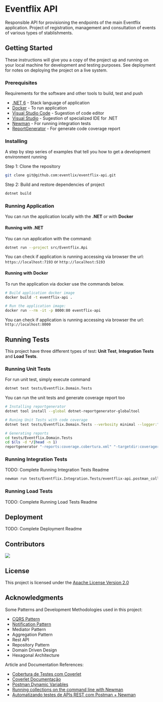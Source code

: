 # Eventflix API

Responsible API for provisioning the endpoints of the main Eventflix application.
Project of registration, management and consultation of events of various types of
stablishments.

## Getting Started

These instructions will give you a copy of the project up and running on
your local machine for development and testing purposes. See deployment
for notes on deploying the project on a live system.

### Prerequisites

Requirements for the software and other tools to build, test and push

- [.NET 6](https://dotnet.microsoft.com/download/dotnet/6.0) - Stack language of application
- [Docker](https://www.docker.com) - To run application
- [Visual Studio Code](https://code.visualstudio.com) - Sugestion of code editor
- [Visual Studio](https://visualstudio.microsoft.com) - Sugestion of specialized IDE for .NET
- [Newman](https://www.npmjs.com/package/newman) - For running integration tests
- [ReportGenerator](https://danielpalme.github.io/ReportGenerator) - For generate code coverage report

### Installing

A step by step series of examples that tell you how to get a development
environment running

Step 1: Clone the repository

```bash
git clone git@github.com:eventlix/eventflix-api.git
```

Step 2: Build and restore dependencies of project

```bash
dotnet build
```

### Running Application

You can run the application locally with the **.NET** or with **Docker**

#### Running with .NET

You can run application with the command:

```bash
dotnet run --project src/Eventflix.Api
```

You can check if application is running accessing via browser the url: `https://localhost:7193` or `http://localhost:5193`

#### Running with Docker

To run the application via docker use the commands below.

```bash
# Build application docker image
docker build -t eventflix-api .

# Run the application image:
docker run --rm -it -p 8000:80 eventflix-api
```

You can check if application is running accessing via browser the url: `http://localhost:8000`

## Running Tests

This project have three different types of test: **Unit Test**, **Integration Tests** and **Load Tests**.

### Running Unit Tests

For run unit test, simply execute command

```bash
dotnet test tests/Eventflix.Domain.Tests
```

You can run the unit tests and generate coverage report too

```bash
# Installing reportgenerator
dotnet tool install --global dotnet-reportgenerator-globaltool

# Runing Unit Tests with code coverage
dotnet test tests/Eventflix.Domain.Tests --verbosity minimal --logger:"html;LogFileName=tests-results.html" --collect:"XPlat Code Coverage"

# Generating reports
cd tests/Eventflix.Domain.Tests
cd $(ls -d */|head -n 1)
reportgenerator "-reports:coverage.cobertura.xml" "-targetdir:coveragereport" -reporttypes:Html
```

### Running Integration Tests

TODO: Complete Running Integration Tests Readme

```bash
newman run tests/Eventflix.Integration.Tests/eventflix-api.postman_collection.json -e tests/Eventflix.Integration.Tests/environments/local.postman_environment.json --insecure
```

### Running Load Tests

TODO: Complete Running Load Tests Readme

## Deployment

TODO: Complete Deployment Readme

## Contributors

<a href="https://github.com/eventlix/eventflix-api/graphs/contributors">
  <img src="https://contrib.rocks/image?repo=eventlix/eventflix-api" />
</a>

## License

This project is licensed under the [Apache License Version 2.0](LICENSE)

## Acknowledgments

Some Patterns and Development Methodologies used in this project:

- [CQRS Pattern](https://github.com/tfsantosbr/dotnet-cqrs-pattern)
- [Notification Pattern](https://github.com/tfsantosbr/dotnet-notification-pattern)
- Mediator Pattern
- Aggregation Pattern
- Rest API
- Repository Pattern
- Domain Driven Design
- Hexagonal Architecture

Article and Documentation References:

- [Cobertura de Testes com Coverlet](https://renatogroffe.medium.com/net-5-cobertura-de-testes-com-coverlet-7cbec2f052d9)
- [Coverlet Documentação](https://github.com/coverlet-coverage/coverlet)
- [Postman Dynamic Variables](https://learning.postman.com/docs/writing-scripts/script-references/variables-list/)
- [Running collections on the command line with Newman](https://learning.postman.com/docs/running-collections/using-newman-cli/command-line-integration-with-newman/)
- [Automatizando testes de APIs REST com Postman + Newman](https://renatogroffe.medium.com/automatizando-testes-de-apis-rest-com-postman-newman-a90f0d90df09)
